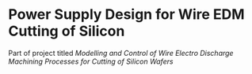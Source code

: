 # Power Supply Design for Wire EDM Cutting of Silicon

Part of project titled *Modelling and Control of Wire Electro Discharge Machining Processes for Cutting of Silicon Wafers*
